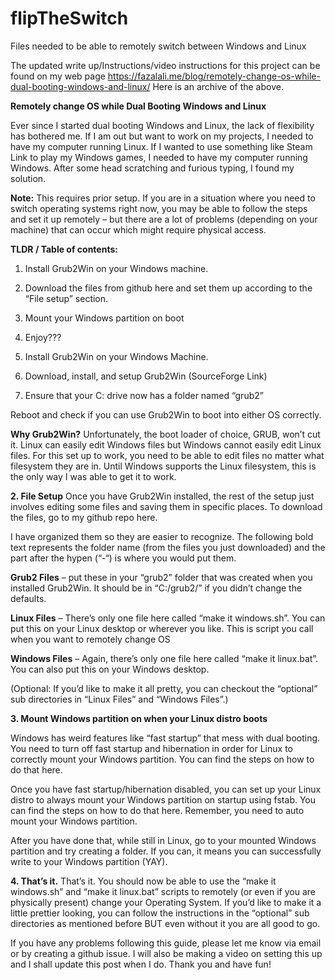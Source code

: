 # flipTheSwitch
Files needed to be able to remotely switch between Windows and Linux 

The updated write up/Instructions/video instructions for this project can be found on my web page https://fazalali.me/blog/remotely-change-os-while-dual-booting-windows-and-linux/
Here is an archive of the above. 

**Remotely change OS while Dual Booting Windows and Linux**

Ever since I started dual booting Windows and Linux, the lack of flexibility has bothered me. If I am out but want to work on my projects, I needed to have my computer running Linux. If I wanted to use something like Steam Link to play my Windows games, I needed to have my computer running Windows. After some head scratching and furious typing, I found my solution.

**Note:** This requires prior setup. If you are in a situation where you need to switch operating systems right now, you may be able to follow the steps and set it up remotely – but there are a lot of problems (depending on your machine) that can occur which might require physical access.

**TLDR / Table of contents:**
1. Install Grub2Win on your Windows machine.
2. Download the files from github here and set them up according to the “File setup” section.
3. Mount your Windows partition on boot
4. Enjoy???

1. Install Grub2Win on your Windows Machine.

1. Download, install, and setup Grub2Win (SourceForge Link)
2. Ensure that your C: drive now has a folder named “grub2”

Reboot and check if you can use Grub2Win to boot into either OS correctly.

**Why Grub2Win?** Unfortunately, the boot loader of choice, GRUB, won’t cut it. Linux can easily edit Windows files but Windows cannot easily edit Linux files. For this set up to work, you need to be able to edit files no matter what filesystem they are in. Until Windows supports the Linux filesystem, this is the only way I was able to get it to work.

**2. File Setup**
Once you have Grub2Win installed, the rest of the setup just involves editing some files and saving them in specific places. To download the files, go to my github repo here.

I have organized them so they are easier to recognize. The following bold text represents the folder name (from the files you just downloaded) and the part after the hypen (“-“) is where you would put them.

**Grub2 Files** – put these in your “grub2” folder that was created when you installed Grub2Win. It should be in “C:/grub2/” if you didn’t change the defaults.

**Linux Files** – There’s only one file here called “make it windows.sh”. You can put this on your Linux desktop or wherever you like. This is script you call when you want to remotely change OS

**Windows Files** – Again, there’s only one file here called “make it linux.bat”. You can also put this on your Windows desktop.

(Optional: If you’d like to make it all pretty, you can checkout the “optional” sub directories in “Linux Files” and “Windows Files”.)

**3. Mount Windows partition on when your Linux distro boots**

Windows has weird features like “fast startup” that mess with dual booting. You need to turn off fast startup and hibernation in order for Linux to correctly mount your Windows partition. You can find the steps on how to do that here.

Once you have fast startup/hibernation disabled, you can set up your Linux distro to always mount your Windows partition on startup using fstab. You can find the steps on how to do that here. Remember, you need to auto mount your Windows partition.

After you have done that, while still in Linux, go to your mounted Windows partition and try creating a folder. If you can, it means you can successfully write to your Windows partition (YAY).

**4. That’s it.**
That’s it. You should now be able to use the “make it windows.sh” and “make it linux.bat” scripts to remotely (or even if you are physically present) change your Operating System. If you’d like to make it a little prettier looking, you can follow the instructions in the “optional” sub directories as mentioned before BUT even without it you are all good to go.

If you have any problems following this guide, please let me know via email or by creating a github issue. I will also be making a video on setting this up and I shall update this post when I do. Thank you and have fun!
